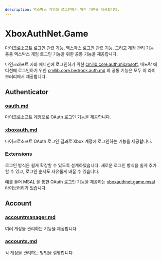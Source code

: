 ```yaml
---
description: 엑스박스 게임에 로그인하기 위한 기반을 제공합니다.
---
```


# XboxAuthNet.Game

마이크로소프트 로그인 관련 기능, 엑스박스 로그인 관련 기능, 그리고 계정 관리 기능 등등 엑스박스 게임 로그인 기능을 위한 공통 기능을 제공합니다.

마인크래프트 자바 에디션에 로그인하기 위한 [cmllib.core.auth.microsoft](../cmllib.core.auth.microsoft/ "mention"), 배드락 에디션에 로그인하기 위한 [cmllib.core.bedrock.auth.md](../cmllib.core.bedrock.auth.md "mention") 의 공통 기능은 모두 이 라이브러리에서 제공합니다.

## Authenticator

### [oauth.md](oauth.md "mention")

마이크로소프트 계정으로 OAuth 로그인 기능을 제공합니다.

### [xboxauth.md](xboxauth.md "mention")

마이크로소프트 OAuth 로그인 결과로 Xbox 계정에 로그인하는 기능을 제공합니다.

### Extensions

로그인 방식은 쉽게 확장할 수 있도록 설계하였습니다. 새로운 로그인 방식을 쉽게 추가할 수 있고, 로그인 순서도 자유롭게 바꿀 수 있습니다.

예를 들어 MSAL 을 통한 OAuth 로그인 기능을 제공하는 [xboxauthnet.game.msal](../xboxauthnet.game.msal/ "mention") 라이브러리가 있습니다.

## Account

### [accountmanager.md](accountmanager.md "mention")

여러 계정을 관리하는 기능을 제공합니다.

### [accounts.md](accounts.md "mention")

각 계정을 관리하는 방법을 설명합니다.
